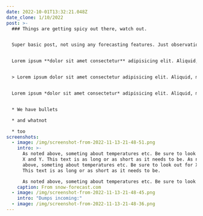 ```yaml
---
date: 2022-10-01T13:32:21.048Z
date_clone: 1/10/2022
post: >-
  ### T﻿hings are getting spicy out there, watch out.


  S﻿uper basic post, not using any forecasting features. Just observations from the field, with some formatting. And screenshots!


  Lorem ipsum **dolor sit amet consectetur** adipisicing elit. Aliquid, molestias. Lorem ipsum dolor sit amet consectetur adipisicing elit. Aliquid, molestias.


  > Lorem ipsum dolor sit amet consectetur adipisicing elit. Aliquid, molestias.


  Lorem ipsum *dolor sit amet consectetur* adipisicing elit. Aliquid, molestias.


  * W﻿e have bullets

  * a﻿nd whatnot

  * t﻿oo
screenshots:
  - image: /img/screenshot-from-2022-11-13-21-48-51.png
    intro: >-
      A﻿s noted above, someting about temperatures etc. Be sure to look out for
      X and Y. This text is as long or as short as it needs to be. A﻿s noted
      above, someting about temperatures etc. Be sure to look out for X and Y.
      This text is as long or as short as it needs to be.

      A﻿s noted above, someting about temperatures etc. Be sure to look out for X and Y. This text is as long or as short as it needs to be.
    caption: From snow-forecast.com
  - image: /img/screenshot-from-2022-11-13-21-48-45.png
    intro: "D﻿umps incoming:"
  - image: /img/screenshot-from-2022-11-13-21-48-36.png
---
```

